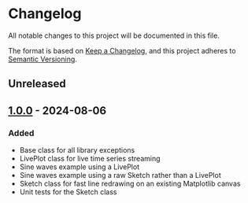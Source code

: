 # Changelog

All notable changes to this project will be documented in this file.

The format is based on [Keep a Changelog](https://keepachangelog.com/en/1.0.0/), and this project adheres to [Semantic Versioning](https://semver.org/spec/v2.0.0.html).

## Unreleased

## [1.0.0] - 2024-08-06

### Added

- Base class for all library exceptions
- LivePlot class for live time series streaming
- Sine waves example using a LivePlot
- Sine waves example using a raw Sketch rather than a LivePlot
- Sketch class for fast line redrawing on an existing Matplotlib canvas
- Unit tests for the Sketch class

[unreleased]: https://github.com/stephane-caron/matplotlive/compare/v1.0.0...HEAD
[1.0.0]: https://github.com/stephane-caron/matplotlive/releases/tag/v1.0.0
